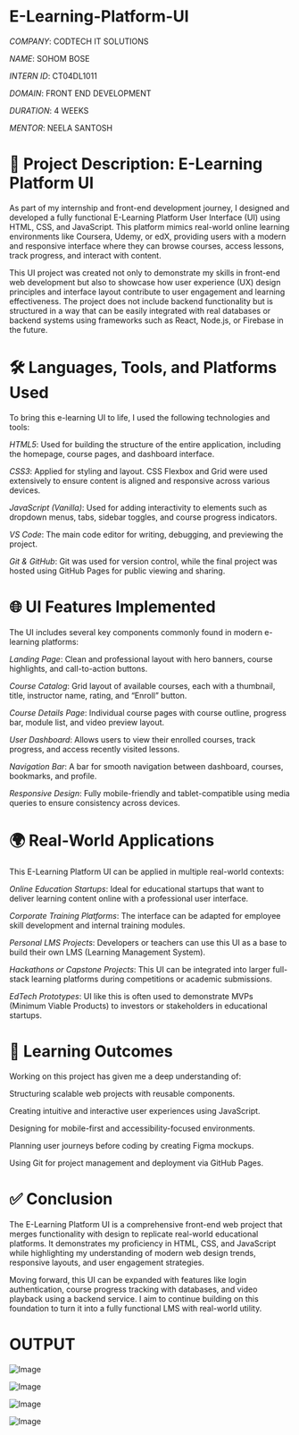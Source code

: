 # E-Learning-Platform-UI

*COMPANY*: CODTECH IT SOLUTIONS

*NAME*: SOHOM BOSE

*INTERN ID*: CT04DL1011

*DOMAIN*: FRONT END DEVELOPMENT

*DURATION*: 4 WEEKS

*MENTOR*: NEELA SANTOSH

# 📝 Project Description: E-Learning Platform UI

As part of my internship and front-end development journey, I designed and developed a fully functional E-Learning Platform User Interface (UI) using HTML, CSS, and JavaScript. This platform mimics real-world online learning environments like Coursera, Udemy, or edX, providing users with a modern and responsive interface where they can browse courses, access lessons, track progress, and interact with content.

This UI project was created not only to demonstrate my skills in front-end web development but also to showcase how user experience (UX) design principles and interface layout contribute to user engagement and learning effectiveness. The project does not include backend functionality but is structured in a way that can be easily integrated with real databases or backend systems using frameworks such as React, Node.js, or Firebase in the future.

# 🛠️ Languages, Tools, and Platforms Used

To bring this e-learning UI to life, I used the following technologies and tools:

*HTML5*: Used for building the structure of the entire application, including the homepage, course pages, and dashboard interface.

*CSS3*: Applied for styling and layout. CSS Flexbox and Grid were used extensively to ensure content is aligned and responsive across various devices.

*JavaScript (Vanilla)*: Used for adding interactivity to elements such as dropdown menus, tabs, sidebar toggles, and course progress indicators.

*VS Code*: The main code editor for writing, debugging, and previewing the project.

*Git & GitHub*: Git was used for version control, while the final project was hosted using GitHub Pages for public viewing and sharing.

# 🌐 UI Features Implemented

The UI includes several key components commonly found in modern e-learning platforms:

*Landing Page*: Clean and professional layout with hero banners, course highlights, and call-to-action buttons.

*Course Catalog*: Grid layout of available courses, each with a thumbnail, title, instructor name, rating, and “Enroll” button.

*Course Details Page*: Individual course pages with course outline, progress bar, module list, and video preview layout.

*User Dashboard*: Allows users to view their enrolled courses, track progress, and access recently visited lessons.

*Navigation Bar*: A bar for smooth navigation between dashboard, courses, bookmarks, and profile.

*Responsive Design*: Fully mobile-friendly and tablet-compatible using media queries to ensure consistency across devices.

# 🌍 Real-World Applications

This E-Learning Platform UI can be applied in multiple real-world contexts:

*Online Education Startups*: Ideal for educational startups that want to deliver learning content online with a professional user interface.

*Corporate Training Platforms*: The interface can be adapted for employee skill development and internal training modules.

*Personal LMS Projects*: Developers or teachers can use this UI as a base to build their own LMS (Learning Management System).

*Hackathons or Capstone Projects*: This UI can be integrated into larger full-stack learning platforms during competitions or academic submissions.

*EdTech Prototypes*: UI like this is often used to demonstrate MVPs (Minimum Viable Products) to investors or stakeholders in educational startups.

# 🧠 Learning Outcomes

Working on this project has given me a deep understanding of:

Structuring scalable web projects with reusable components.

Creating intuitive and interactive user experiences using JavaScript.

Designing for mobile-first and accessibility-focused environments.

Planning user journeys before coding by creating Figma mockups.

Using Git for project management and deployment via GitHub Pages.

# ✅ Conclusion

The E-Learning Platform UI is a comprehensive front-end web project that merges functionality with design to replicate real-world educational platforms. It demonstrates my proficiency in HTML, CSS, and JavaScript while highlighting my understanding of modern web design trends, responsive layouts, and user engagement strategies.

Moving forward, this UI can be expanded with features like login authentication, course progress tracking with databases, and video playback using a backend service. I aim to continue building on this foundation to turn it into a fully functional LMS with real-world utility.

# OUTPUT

![Image](https://github.com/user-attachments/assets/4a4b3077-f569-4101-a159-a76d9255e085)

![Image](https://github.com/user-attachments/assets/6d6bb50f-21ad-4343-82b5-45294168c152)

![Image](https://github.com/user-attachments/assets/3e2bb040-d411-4980-8dcb-5acf4ce40360)

![Image](https://github.com/user-attachments/assets/7eedb20a-2354-457b-8b9c-8470886f76b4)
